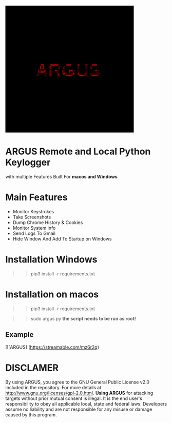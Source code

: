 
![](images/image.png)

# ARGUS Remote and Local Python Keylogger
 

with multiple Features Built For  **macos and Windows**

# Main Features

* Monitor Keystrokes
* Take Screenshots
* Dump Chrome History & Cookies
* Monitor System info
* Send Logs To Gmail
* Hide Window And Add To Startup on Windows


# Installation Windows


>>pip3 install -r requirements.txt



# Installation on macos


>>pip3 install -r requirements.txt

>>sudo argus.py **the script needs to be run as root!**


## Example

[![ARGUS] (https://streamable.com/mz6r2q)



# DISCLAMER 

By using ARGUS, you agree to the GNU General Public License v2.0 included in the repository. For more details at http://www.gnu.org/licenses/gpl-2.0.html. **Using ARGUS**  for attacking targets without prior mutual consent is illegal. It is the end user's responsibility to obey all applicable local, state and federal laws. Developers assume no liability and are not responsible for any misuse or damage caused by this program.


